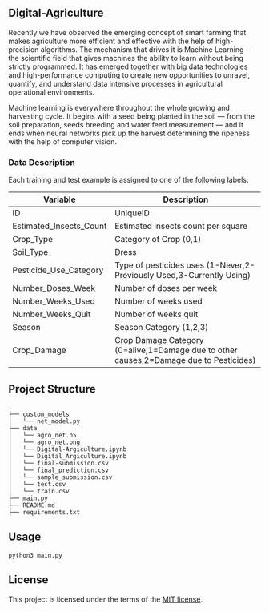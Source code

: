 ## Digital-Agriculture
Recently we have observed the emerging concept of smart farming that makes agriculture more efficient and effective with the help of high-precision algorithms. The mechanism that drives it is Machine Learning — the scientific field that gives machines the ability to learn without being strictly programmed. 
It has emerged together with big data technologies and high-performance computing to create new opportunities to unravel, quantify, and understand data intensive processes in agricultural operational environments.

Machine learning is everywhere throughout the whole growing and harvesting cycle. 
It begins with a seed being planted in the soil — from the soil preparation, seeds breeding and water feed measurement — and it ends when neural networks pick up the harvest determining the ripeness with the help of computer vision.

### Data Description
Each training and test example is assigned to one of the following labels:

| Variable                | Description                                                                            |
|-------------------------|----------------------------------------------------------------------------------------|
| ID                      | UniqueID                                                                               |
| Estimated_Insects_Count | Estimated insects count per square                                                     |
| Crop_Type               | Category of Crop (0,1)                                                                 |
| Soil_Type               | Dress                                                                                  |
| Pesticide_Use_Category  | Type of pesticides uses (1-Never,2-Previously Used,3-Currently Using)                  |
| Number_Doses_Week       | Number of doses per week                                                               |
| Number_Weeks_Used       | Number of weeks used                                                                   |
| Number_Weeks_Quit       | Number of weeks quit                                                                   |
| Season                  | Season Category (1,2,3)                                                                |
| Crop_Damage             | Crop Damage Category (0=alive,1=Damage due to other causes,2=Damage due to Pesticides) |

## Project Structure

```
.
├── custom_models   
│   └── net_model.py 
├── data   
│   └── agro_net.h5
│   └── agro_net.png
│   └── Digital-Argiculture.ipynb
│   └── Digital_Argiculture.ipynb
│   └── final-submission.csv
│   └── final_prediction.csv
│   └── sample_submission.csv
│   └── test.csv
│   └── train.csv
├── main.py
├── README.md
├── requirements.txt
```

## Usage

```
python3 main.py 
```

## License
This project is licensed under the terms of the [MIT license](https://choosealicense.com/licenses/mit/).

